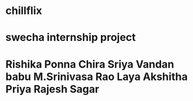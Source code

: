 # chillflix
# swecha internship project
# Rishika Ponna    Chira Sriya    Vandan babu   M.Srinivasa Rao   Laya   Akshitha Priya    Rajesh Sagar
